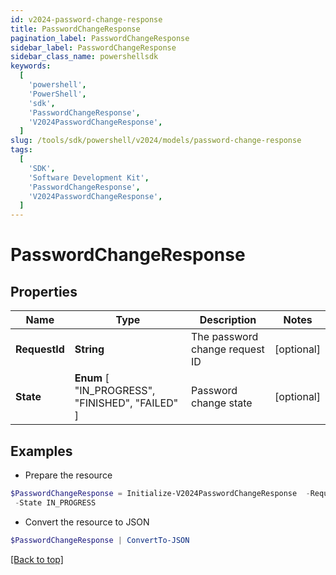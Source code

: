 ```yaml
---
id: v2024-password-change-response
title: PasswordChangeResponse
pagination_label: PasswordChangeResponse
sidebar_label: PasswordChangeResponse
sidebar_class_name: powershellsdk
keywords:
  [
    'powershell',
    'PowerShell',
    'sdk',
    'PasswordChangeResponse',
    'V2024PasswordChangeResponse',
  ]
slug: /tools/sdk/powershell/v2024/models/password-change-response
tags:
  [
    'SDK',
    'Software Development Kit',
    'PasswordChangeResponse',
    'V2024PasswordChangeResponse',
  ]
---
```


# PasswordChangeResponse

## Properties

| Name | Type | Description | Notes |
| --- | --- | --- | --- |
| **RequestId** | **String** | The password change request ID | [optional] |
| **State** | **Enum** [ "IN_PROGRESS", "FINISHED", "FAILED" ] | Password change state | [optional] |

## Examples

- Prepare the resource

```powershell
$PasswordChangeResponse = Initialize-V2024PasswordChangeResponse  -RequestId 089899f13a8f4da7824996191587bab9 `
 -State IN_PROGRESS
```

- Convert the resource to JSON

```powershell
$PasswordChangeResponse | ConvertTo-JSON
```

[[Back to top]](#)
